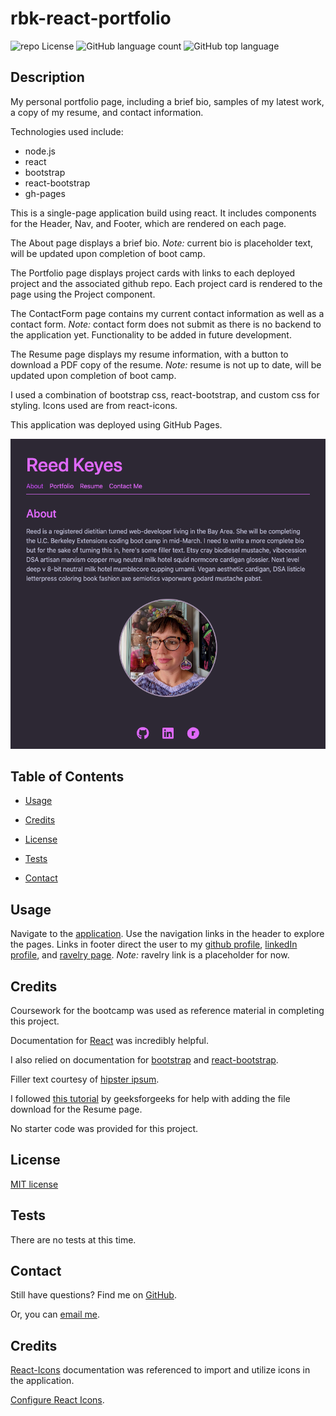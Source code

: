 # rbk-react-portfolio

![repo License](https://img.shields.io/github/license/rbkeyes/rbk-react-portfolio?color=green)
![GitHub language count](https://img.shields.io/github/languages/count/rbkeyes/rbk-react-portfolio?color=purple)
![GitHub top language](https://img.shields.io/github/languages/top/rbkeyes/rbk-react-portfolio)


## Description

My personal portfolio page, including a brief bio, samples of my latest work, a copy of my resume, and contact information.

Technologies used include:

- node.js
- react
- bootstrap
- react-bootstrap
- gh-pages

This is a single-page application build using react. It includes components for the Header, Nav, and Footer, which are rendered on each page. 

The About page displays a brief bio. *Note:* current bio is placeholder text, will be updated upon completion of boot camp. 

The Portfolio page displays project cards with links to each deployed project and the associated github repo. Each project card is rendered to the page using the Project component.

The ContactForm page contains my current contact information as well as a contact form. *Note:* contact form does not submit as there is no backend to the application yet. Functionality to be added in future development. 

The Resume page displays my resume information, with a button to download a PDF copy of the resume. *Note:* resume is not up to date, will be updated upon completion of boot camp.

I used a combination of bootstrap css, react-bootstrap, and custom css for styling. Icons used are from react-icons.

This application was deployed using GitHub Pages.


![screenshot of application's Portfolio page](/src/images/portfolio-screenshot.png)

## Table of Contents

- [Usage](#usage)

- [Credits](#credits)

- [License](#license)

- [Tests](#tests)

- [Contact](#contact)


## Usage

Navigate to the [application](https://rbkeyes.github.io/rbk-react-portfolio/). Use the navigation links in the header to explore the pages. Links in footer direct the user to my [github profile](https://github.com/rbkeyes), [linkedIn profile](https://www.linkedin.com/in/reedkeyesrd/), and [ravelry page](https://www.ravelry.com/people/highfiberhabit). *Note:* ravelry link is a placeholder for now.


## Credits

Coursework for the bootcamp was used as reference material in completing this project.

Documentation for [React](https://react.dev/) was incredibly helpful.

I also relied on documentation for [bootstrap](https://getbootstrap.com/) and [react-bootstrap](https://react-bootstrap.github.io/).

Filler text courtesy of [hipster ipsum](https://hipsum.co/?paras=5&type=hipster-centric).

I followed [this tutorial](https://www.geeksforgeeks.org/how-to-download-pdf-file-in-reactjs/) by geeksforgeeks for help with adding the file download for the Resume page.

No starter code was provided for this project.


## License

[MIT license](./LICENSE)


## Tests

There are no tests at this time.


## Contact

Still have questions? Find me on [GitHub](https://github.com/rbkeyes).

Or, you can [email me](mailto:rbkeyes@gmail.com).


## Credits

[React-Icons](https://react-icons.github.io/react-icons/icons?name=fa) documentation was referenced to import and utilize icons in the application.

[Configure React Icons](https://github.com/react-icons/react-icons).




